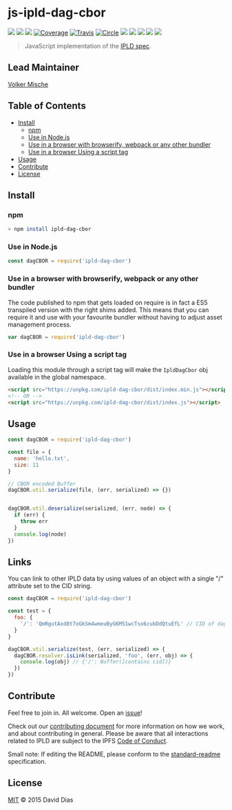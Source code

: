 # js-ipld-dag-cbor

[![](https://img.shields.io/badge/made%20by-Protocol%20Labs-blue.svg?style=flat-square)](http://ipn.io)
[![](https://img.shields.io/badge/project-IPLD-blue.svg?style=flat-square)](http://github.com/ipld/ipld)
[![](https://img.shields.io/badge/freenode-%23ipfs-blue.svg?style=flat-square)](http://webchat.freenode.net/?channels=%23ipfs)
[![Coverage](https://coveralls.io/repos/github/ipld/js-ipld-dag-cbor/badge.svg?branch=master)](https://coveralls.io/github/ipld/js-ipld-dag-cbor?branch=master)
[![Travis](https://travis-ci.org/ipld/js-ipld-dag-cbor.svg?branch=master)](https://travis-ci.org/ipld/js-ipld-dag-cbor)
[![Circle](https://circleci.com/gh/ipld/js-ipld-dag-cbor.svg?style=svg)](https://circleci.com/gh/ipld/js-ipld-dag-cbor)
[![](https://img.shields.io/badge/standard--readme-OK-green.svg?style=flat-square)](https://github.com/RichardLitt/standard-readme)
[![](https://david-dm.org/ipld/js-ipld-dag-cbor.svg?style=flat-square)](https://david-dm.org/ipld/js-ipld-dag-cbor)
[![](https://img.shields.io/badge/code%20style-standard-brightgreen.svg?style=flat-square)](https://github.com/feross/standard)
![](https://img.shields.io/badge/npm-%3E%3D3.0.0-orange.svg?style=flat-square)
![](https://img.shields.io/badge/Node.js-%3E%3D6.0.0-orange.svg?style=flat-square)

> JavaScript implementation of the [IPLD spec](https://github.com/ipfs/specs/tree/master/ipld).

## Lead Maintainer

[Volker Mische](https://github.com/vmx)

## Table of Contents

- [Install](#install)
  - [npm](#npm)
  - [Use in Node.js](#use-in-nodejs)
  - [Use in a browser with browserify, webpack or any other bundler](#use-in-a-browser-with-browserify-webpack-or-any-other-bundler)
  - [Use in a browser Using a script tag](#use-in-a-browser-using-a-script-tag)
- [Usage](#usage)
- [Contribute](#contribute)
- [License](#license)

## Install

### npm

```sh
> npm install ipld-dag-cbor
```

### Use in Node.js

```JavaScript
const dagCBOR = require('ipld-dag-cbor')
```

### Use in a browser with browserify, webpack or any other bundler

The code published to npm that gets loaded on require is in fact a ES5 transpiled version with the right shims added. This means that you can require it and use with your favourite bundler without having to adjust asset management process.

```JavaScript
var dagCBOR = require('ipld-dag-cbor')
```

### Use in a browser Using a script tag

Loading this module through a script tag will make the `IpldDagCbor` obj available in the global namespace.

```html
<script src="https://unpkg.com/ipld-dag-cbor/dist/index.min.js"></script>
<!-- OR -->
<script src="https://unpkg.com/ipld-dag-cbor/dist/index.js"></script>
```

## Usage

```JavaScript
const dagCBOR = require('ipld-dag-cbor')

const file = {
  name: 'hello.txt',
  size: 11
}

// CBOR encoded Buffer
dagCBOR.util.serialize(file, (err, serialized) => {})


dagCBOR.util.deserialize(serialized, (err, node) => {
  if (err) {
    throw err
  }
  console.log(node)
})
```

## Links

You can link to other IPLD data by using values of an object with a single "/" attribute set to the CID string.

```JavaScript
const dagCBOR = require('ipld-dag-cbor')

const test = {
  foo: {
    '/': 'QmRgutAxd8t7oGkSm4wmeuByG6M51wcTso6cubDdQtuEfL' // CID of dag-pb node
  }
}

dagCBOR.util.serialize(test, (err, serialized) => {
  dagCBOR.resolver.isLink(serialized, 'foo', (err, obj) => {
    console.log(obj) // {'/': Buffer([contains cid])}
  })
})
```

## Contribute

Feel free to join in. All welcome. Open an [issue](https://github.com/ipld/js-ipld-dag-cbor/issues)!

Check out our [contributing document](https://github.com/ipld/ipld/blob/master/contributing.md) for more information on how we work, and about contributing in general. Please be aware that all interactions related to IPLD are subject to the IPFS [Code of Conduct](https://github.com/ipfs/community/blob/master/code-of-conduct.md).

Small note: If editing the README, please conform to the [standard-readme](https://github.com/RichardLitt/standard-readme) specification.

## License

[MIT](LICENSE) © 2015 David Dias
